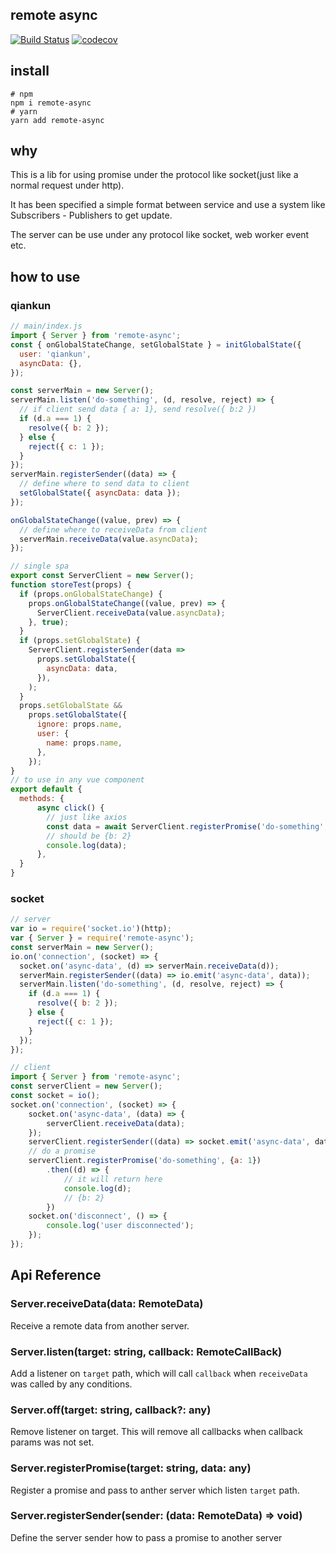 ## remote async

[![Build Status](https://github.com/iceprosurface/remote-async/actions/workflows/merge.yml/badge.svg)](https://github.com/iceprosurface/remote-async/actions/workflows/merge.yml) [![codecov](https://codecov.io/gh/iceprosurface/remote-async/branch/master/graph/badge.svg)](https://codecov.io/gh/iceprosurface/remote-async)

## install

```
# npm
npm i remote-async
# yarn
yarn add remote-async
```

## why

This is a lib for using promise under the protocol like socket(just like a normal request under http).

It has been specified a simple format between service and use a system like Subscribers - Publishers to get update.

The server can be use under any protocol like socket, web worker event etc.


## how to use

### qiankun

```javascript
// main/index.js
import { Server } from 'remote-async';
const { onGlobalStateChange, setGlobalState } = initGlobalState({
  user: 'qiankun',
  asyncData: {},
});

const serverMain = new Server();
serverMain.listen('do-something', (d, resolve, reject) => {
  // if client send data { a: 1}, send resolve({ b:2 })
  if (d.a === 1) {
    resolve({ b: 2 });
  } else {
    reject({ c: 1 });
  }
});
serverMain.registerSender((data) => {
  // define where to send data to client
  setGlobalState({ asyncData: data });
});

onGlobalStateChange((value, prev) => {
  // define where to receiveData from client
  serverMain.receiveData(value.asyncData);
});
```

```javascript
// single spa
export const ServerClient = new Server();
function storeTest(props) {
  if (props.onGlobalStateChange) {
    props.onGlobalStateChange((value, prev) => {
      ServerClient.receiveData(value.asyncData);
    }, true);
  }
  if (props.setGlobalState) {
    ServerClient.registerSender(data =>
      props.setGlobalState({
        asyncData: data,
      }),
    );
  }
  props.setGlobalState &&
    props.setGlobalState({
      ignore: props.name,
      user: {
        name: props.name,
      },
    });
}
// to use in any vue component
export default {
  methods: {
      async click() {
        // just like axios 
        const data = await ServerClient.registerPromise('do-something', { a: 1 });
        // should be {b: 2} 
        console.log(data);
      },
  }
}

```
### socket

```javascript
// server
var io = require('socket.io')(http);
var { Server } = require('remote-async');
const serverMain = new Server();
io.on('connection', (socket) => {
  socket.on('async-data', (d) => serverMain.receiveData(d));
  serverMain.registerSender((data) => io.emit('async-data', data));
  serverMain.listen('do-something', (d, resolve, reject) => {
    if (d.a === 1) {
      resolve({ b: 2 });
    } else {
      reject({ c: 1 });
    }
  });
});
```

```javascript
// client
import { Server } from 'remote-async';
const serverClient = new Server();
const socket = io();
socket.on('connection', (socket) => {
    socket.on('async-data', (data) => {
        serverClient.receiveData(data);
    });
    serverClient.registerSender((data) => socket.emit('async-data', data));
    // do a promise
    serverClient.registerPromise('do-something', {a: 1})
        .then((d) => {
            // it will return here
            console.log(d);
            // {b: 2}
        })
    socket.on('disconnect', () => {
        console.log('user disconnected');
    });
});
```


## Api Reference

### Server.receiveData(data: RemoteData)

Receive a remote data from another server.


### Server.listen(target: string, callback: RemoteCallBack)

Add a listener on `target` path, which will call `callback` when `receiveData` was called by any conditions.

### Server.off(target: string, callback?: any)

Remove listener on target. This will remove all callbacks when callback params was not set.

### Server.registerPromise(target: string, data: any)

Register a promise and pass to anther server which listen `target` path.


### Server.registerSender(sender: (data: RemoteData) => void)

Define the server sender how to pass a promise to another server

